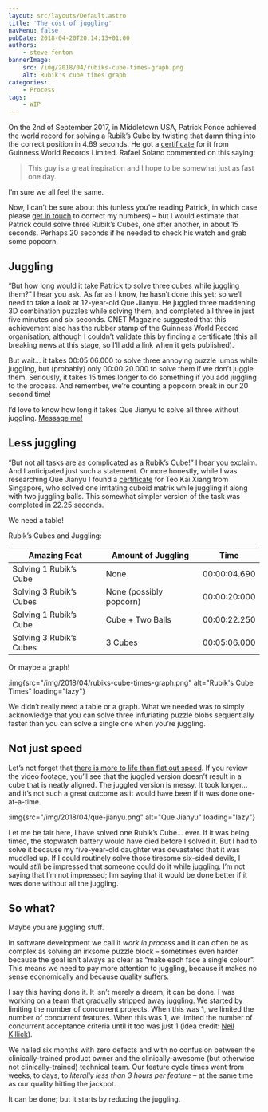 ```yaml
---
layout: src/layouts/Default.astro
title: 'The cost of juggling'
navMenu: false
pubDate: 2018-04-20T20:14:13+01:00
authors:
    - steve-fenton
bannerImage:
    src: /img/2018/04/rubiks-cube-times-graph.png
    alt: Rubik's cube times graph
categories:
    - Process
tags:
    - WIP
---
```


On the 2nd of September 2017, in Middletown USA, Patrick Ponce achieved the world record for solving a Rubik’s Cube by twisting that damn thing into the correct position in 4.69 seconds. He got a [certificate](http://www.guinnessworldrecords.com/world-records/72863-fastest-time-to-solve-a-rubiks-cube) for it from Guinness World Records Limited. Rafael Solano commented on this saying:

> This guy is a great inspiration and I hope to be somewhat just as fast one day.

I’m sure we all feel the same.

Now, I can’t be sure about this (unless you’re reading Patrick, in which case please [get in touch](/contact/) to correct my numbers) – but I would estimate that Patrick could solve three Rubik’s Cubes, one after another, in about 15 seconds. Perhaps 20 seconds if he needed to check his watch and grab some popcorn.

## Juggling

“But how long would it take Patrick to solve three cubes while juggling them?” I hear you ask. As far as I know, he hasn’t done this yet; so we’ll need to take a look at 12-year-old Que Jianyu. He juggled three maddening 3D combination puzzles while solving them, and completed all three in just five minutes and six seconds. CNET Magazine suggested that this achievement also has the rubber stamp of the Guinness World Record organisation, although I couldn’t validate this by finding a certificate (this all breaking news at this stage, so I’ll add a link when it gets published).

But wait… it takes 00:05:06.000 to solve three annoying puzzle lumps while juggling, but (probably) only 00:00:20.000 to solve them if we don’t juggle them. Seriously, it takes 15 times longer to do something if you add juggling to the process. And remember, we’re counting a popcorn break in our 20 second time!

I’d love to know how long it takes Que Jianyu to solve all three without juggling. [Message me!](/contact/)

## Less juggling

“But not all tasks are as complicated as a Rubik’s Cube!” I hear you exclaim. And I anticipated just such a statement. Or more honestly, while I was researching Que Jianyu I found a [certificate](http://www.guinnessworldrecords.com/world-records/341443-fastest-time-to-solve-a-rubiks-cube-while-juggling) for Teo Kai Xiang from Singapore, who solved one irritating cuboid matrix while juggling it along with two juggling balls. This somewhat simpler version of the task was completed in 22.25 seconds.

We need a table!

Rubik’s Cubes and Juggling:

| Amazing Feat            | Amount of Juggling      | Time         |
|-------------------------|-------------------------|--------------|
| Solving 1 Rubik’s Cube  | None                    | 00:00:04.690 |
| Solving 3 Rubik’s Cubes | None (possibly popcorn) | 00:00:20:000 |
| Solving 1 Rubik’s Cube  | Cube + Two Balls        | 00:00:22.250 |
| Solving 3 Rubik’s Cubes | 3 Cubes                 | 00:05:06.000 |

Or maybe a graph!

:img{src="/img/2018/04/rubiks-cube-times-graph.png" alt="Rubik's Cube Times" loading="lazy"}

We didn’t really need a table or a graph. What we needed was to simply acknowledge that you can solve three infuriating puzzle blobs sequentially faster than you can solve a single one when you’re juggling.

## Not just speed

Let’s not forget that [there is more to life than flat out speed](/2017/06/faster-faster-faster/). If you review the video footage, you’ll see that the juggled version doesn’t result in a cube that is neatly aligned. The juggled version is messy. It took longer… and it’s not such a great outcome as it would have been if it was done one-at-a-time.

:img{src="/img/2018/04/que-jianyu.png" alt="Que Jianyu" loading="lazy"}

Let me be fair here, I have solved one Rubik’s Cube… ever. If it was being timed, the stopwatch battery would have died before I solved it. But I had to solve it because my five-year-old daughter was devastated that it was muddled up. If I could routinely solve those tiresome six-sided devils, I would *still* be impressed that someone could do it while juggling. I’m not saying that I’m not impressed; I’m saying that it would be done better if it was done without all the juggling.

## So what?

Maybe you are juggling stuff.

In software development we call it *work in process* and it can often be as complex as solving an irksome puzzle block – sometimes even harder because the goal isn’t always as clear as “make each face a single colour”. This means we need to pay more attention to juggling, because it makes no sense economically and because quality suffers.

I say this having done it. It isn’t merely a dream; it can be done. I was working on a team that gradually stripped away juggling. We started by limiting the number of concurrent projects. When this was 1, we limited the number of concurrent features. When this was 1, we limited the number of concurrent acceptance criteria until it too was just 1 (idea credit: [Neil Killick](https://neilkillick.wordpress.com/)).

We nailed six months with zero defects and with no confusion between the clinically-trained product owner and the clinically-awesome (but otherwise not clinically-trained) technical team. Our feature cycle times went from weeks, to days, to *literally less than 3 hours per feature* – at the same time as our quality hitting the jackpot.

It can be done; but it starts by reducing the juggling.